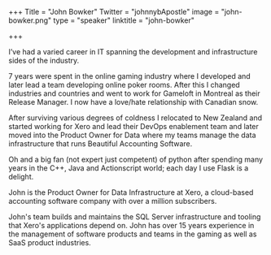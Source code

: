 +++
Title = "John Bowker"
Twitter = "johnnybApostle"
image = "john-bowker.png"
type = "speaker"
linktitle = "john-bowker"

+++

I’ve had a varied career in IT spanning the development and infrastructure sides of the industry.

7 years were spent in the online gaming industry where I developed and later lead a team developing online poker rooms. After this I changed industries and countries and went to work for Gameloft in Montreal as their Release Manager. I now have a love/hate relationship with Canadian snow.

After surviving various degrees of coldness I relocated to New Zealand and started working for Xero and lead their DevOps enablement team and later moved into the Product Owner for Data where my teams manage the data infrastructure that runs Beautiful Accounting Software.

Oh and a big fan (not expert just competent) of python after spending many years in the C++, Java and Actionscript world; each day I use Flask is a delight.

John is the Product Owner for Data Infrastructure at Xero, a cloud-based accounting software company with over a million subscribers.

John's team builds and maintains the SQL Server infrastructure and tooling that Xero's applications depend on.
John has over 15 years experience in the management of software products and teams in the gaming as well as SaaS product industries.
